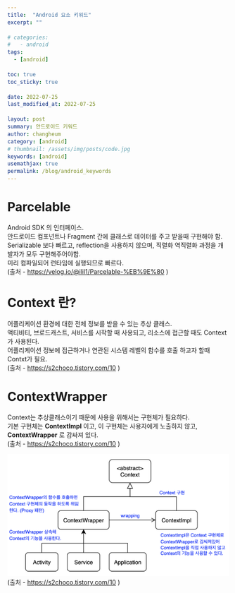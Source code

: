 ```yaml
---
title:  "Android 요소 키워드"
excerpt: ""

# categories:
#   - android
tags:
  - [android]

toc: true
toc_sticky: true
 
date: 2022-07-25
last_modified_at: 2022-07-25

layout: post
summary: 안드로이드 키워드
author: changheum
category: [android]
# thumbnail: /assets/img/posts/code.jpg
keywords: [android]
usemathjax: true
permalink: /blog/android_keywords
---
```


# Parcelable
Android SDK 의 인터페이스.  
안드로이드 컴포넌트나 Fragment 간에 클래스로 데이터를 주고 받을때 구현해야 함.  
Serializable 보다 빠르고, reflection을 사용하지 않으며, 직렬화 역직렬화 과정을 개발자가 모두 구현해주어야함.  
미리 컴파일되어 런타임에 실행되므로 빠르다.  
(출처 - https://velog.io/@ilil1/Parcelable-%EB%9E%80 )  

# Context 란?
어플리케이션 환경에 대한 전체 정보를 받을 수 있는 추상 클래스.  
액티비티, 브로드캐스트, 서비스를 시작할 때 사용되고, 리소스에 접근할 때도 Context가 사용된다.  
어플리케이션 정보에 접근하거나 연관된 시스템 레벨의 함수를 호출 하고자 할때 Contxt가 필요.  
(출처 - https://s2choco.tistory.com/10 )
  
# ContextWrapper 
Context는 추상클래스이기 때문에 사용을 위해서는 구현체가 필요하다.  
기본 구현체는 __ContextImpl__ 이고, 이 구현체는 사용자에게 노출하지 않고, __ContextWrapper__ 로 감싸져 있다.  
(출처 - https://s2choco.tistory.com/10 )  

![Android Context](/assets/img/posts/AndroidContext.png)  
(출처 - https://s2choco.tistory.com/10 )  